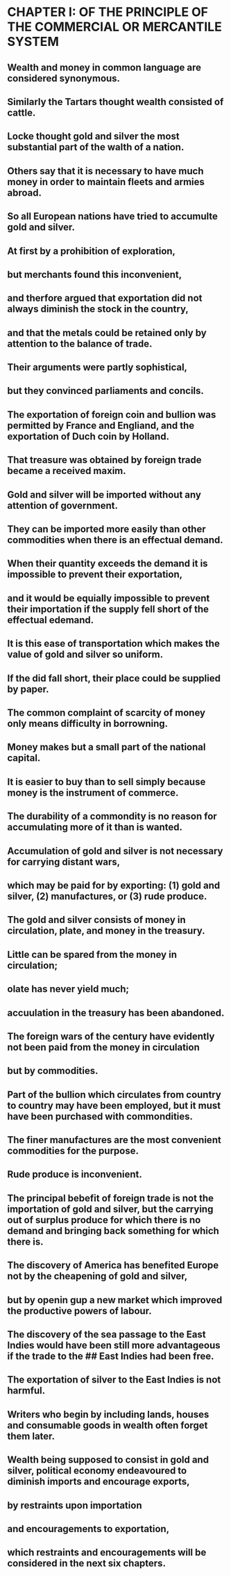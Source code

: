# CHAPTER I: OF THE PRINCIPLE OF THE COMMERCIAL OR MERCANTILE SYSTEM

## Wealth and money in common language are considered synonymous.
## Similarly the Tartars thought wealth consisted of cattle.
## Locke thought gold and silver the most substantial part of the walth of a nation.
## Others say that it is necessary to have much money in order to maintain fleets and armies abroad.
## So all European nations have tried to accumulte gold and silver.
## At first by a prohibition of exploration,
## but merchants found this inconvenient,
## and therfore argued that exportation did not always diminish the stock in the country,
## and that the metals could be retained only by attention to the balance of trade.
## Their arguments were partly sophistical,
## but they convinced parliaments and concils.
## The exportation of foreign coin and bullion was permitted by France and Engliand, and the exportation of Duch coin by Holland.
## That treasure was obtained by foreign trade became a received maxim.
## Gold and silver will be imported without any attention of government.
## They can be imported more easily than other commodities when there is an effectual demand.
## When their quantity exceeds the demand it is impossible to prevent their exportation,
## and it would be equially impossible to prevent their importation if the supply fell short of the effectual edemand.
## It is this ease of transportation which makes the value of gold and silver so uniform.
## If the did fall short, their place could be supplied by paper.
## The common complaint of scarcity of money only means difficulty in borrowning.
## Money makes but a small part of the national capital.
## It is easier to buy than to sell simply because money is the instrument of commerce.
## The durability of a commondity is no reason for accumulating more of it than is wanted.
## Accumulation of gold and silver is not necessary for carrying distant wars,
## which may be paid for by exporting: (1) gold and silver, (2) manufactures, or (3) rude produce.
## The gold and silver consists of money in circulation, plate, and money in the treasury.
## Little can be spared from the money in circulation;
## olate has never yield much;
## accuulation in the treasury has been abandoned.
## The foreign wars of the century have evidently not been paid from the money in circulation
## but by commodities.
## Part of the bullion which circulates from country to country may have been employed, but it must have been purchased with commondities.
## The finer manufactures are the most convenient commodities for the purpose.
## Rude produce is inconvenient.
## The principal bebefit of foreign trade is not the importation of gold and silver, but the carrying out of surplus produce for which there is no demand and bringing back something for which there is.
## The discovery of America has benefited Europe not by the cheapening of gold and silver,
## but by openin gup a new market which improved the productive powers of labour.
## The discovery of the sea passage to the East Indies would have been still more advantageous if the trade to the ## East Indies had been free.
## The exportation of silver to the East Indies is not harmful.
## Writers who begin by including lands, houses and consumable goods in wealth often forget them later.
## Wealth being supposed to consist in gold and silver, political economy endeavoured to diminish imports and encourage exports,
## by restraints upon importation
## and encouragements to exportation,
## which restraints and encouragements will be considered in the next six chapters.


